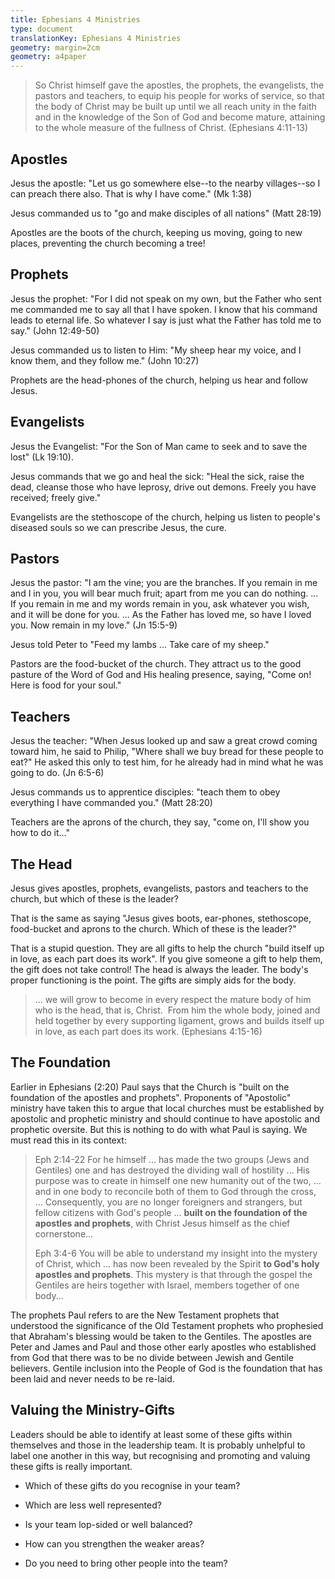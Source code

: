 ```yaml
---
title: Ephesians 4 Ministries
type: document
translationKey: Ephesians 4 Ministries
geometry: margin=2cm
geometry: a4paper
---
```


> So Christ himself gave the apostles, the prophets, the evangelists,
> the pastors and teachers, to equip his people for works of service, so
> that the body of Christ may be built up until we all reach unity in
> the faith and in the knowledge of the Son of God and become mature,
> attaining to the whole measure of the fullness of Christ. (Ephesians
> 4:11-13)

## Apostles

Jesus the apostle: \"Let us go somewhere else\--to the nearby
villages\--so I can preach there also. That is why I have come.\" (Mk
1:38)

Jesus commanded us to "go and make disciples of all nations" (Matt
28:19)

Apostles are the boots of the church, keeping us moving, going to new
places, preventing the church becoming a tree!

## Prophets

Jesus the prophet: "For I did not speak on my own, but the Father who
sent me commanded me to say all that I have spoken. I know that his
command leads to eternal life. So whatever I say is just what the Father
has told me to say." (John 12:49-50)

Jesus commanded us to listen to Him: "My sheep hear my voice, and I know
them, and they follow me." (John 10:27)

Prophets are the head-phones of the church, helping us hear and follow
Jesus.

## Evangelists

Jesus the Evangelist: "For the Son of Man came to seek and to save the
lost" (Lk 19:10).

Jesus commands that we go and heal the sick: "Heal the sick, raise the
dead, cleanse those who have leprosy, drive out demons. Freely you have
received; freely give."

Evangelists are the stethoscope of the church, helping us listen to
people\'s diseased souls so we can prescribe Jesus, the cure.

## Pastors

Jesus the pastor: "I am the vine; you are the branches. If you remain in
me and I in you, you will bear much fruit; apart from me you can do
nothing. \... If you remain in me and my words remain in you, ask
whatever you wish, and it will be done for you. \... As the Father has
loved me, so have I loved you. Now remain in my love." (Jn 15:5-9)

Jesus told Peter to "Feed my lambs \... Take care of my sheep."

Pastors are the food-bucket of the church. They attract us to the good
pasture of the Word of God and His healing presence, saying, "Come on!
Here is food for your soul."

## Teachers

Jesus the teacher: "When Jesus looked up and saw a great crowd coming
toward him, he said to Philip, "Where shall we buy bread for these
people to eat?" He asked this only to test him, for he already had in
mind what he was going to do. (Jn 6:5-6)

Jesus commands us to apprentice disciples: "teach them to obey
everything I have commanded you." (Matt 28:20)

Teachers are the aprons of the church, they say, "come on, I'll show you
how to do it\..."

## The Head

Jesus gives apostles, prophets, evangelists, pastors and teachers to the
church, but which of these is the leader?

That is the same as saying "Jesus gives boots, ear-phones, stethoscope,
food-bucket and aprons to the church. Which of these is the leader?"

That is a stupid question. They are all gifts to help the church "build
itself up in love, as each part does its work". If you give someone a
gift to help them, the gift does not take control! The head is always
the leader. The body's proper functioning is the point. The gifts are
simply aids for the body.

> \... we will grow to become in every respect the mature body of him
> who is the head, that is, Christ.  From him the whole body, joined and
> held together by every supporting ligament, grows and builds itself up
> in love, as each part does its work. (Ephesians 4:15-16)

## The Foundation

Earlier in Ephesians (2:20) Paul says that the Church is \"built on the
foundation of the apostles and prophets\". Proponents of \"Apostolic\"
ministry have taken this to argue that local churches must be
established by apostolic and prophetic ministry and should continue to
have apostolic and prophetic oversite. But this is nothing to do with
what Paul is saying. We must read this in its context:

> Eph 2:14-22 For he himself \... has made the two groups (Jews and
> Gentiles) one and has destroyed the dividing wall of hostility \...
> His purpose was to create in himself one new humanity out of the two,
> \... and in one body to reconcile both of them to God through the
> cross, \... Consequently, you are no longer foreigners and strangers,
> but fellow citizens with God's people \... **built on the foundation
> of the apostles and prophets**, with Christ Jesus himself as the chief
> cornerstone\...
>
> Eph 3:4-6 You will be able to understand my insight into the mystery
> of Christ, which \... has now been revealed by the Spirit **to God's
> holy apostles and prophets**. This mystery is that through the gospel
> the Gentiles are heirs together with Israel, members together of one
> body\...

The prophets Paul refers to are the New Testament prophets that
understood the significance of the Old Testament prophets who prophesied
that Abraham\'s blessing would be taken to the Gentiles. The apostles
are Peter and James and Paul and those other early apostles who
established from God that there was to be no divide between Jewish and
Gentile believers. Gentile inclusion into the People of God is the
foundation that has been laid and never needs to be re-laid.

## Valuing the Ministry-Gifts

Leaders should be able to identify at least some of these gifts within
themselves and those in the leadership team. It is probably unhelpful to
label one another in this way, but recognising and promoting and valuing
these gifts is really important.

-   Which of these gifts do you recognise in your team?

-   Which are less well represented?

-   Is your team lop-sided or well balanced?

-   How can you strengthen the weaker areas?

-   Do you need to bring other people into the team?
